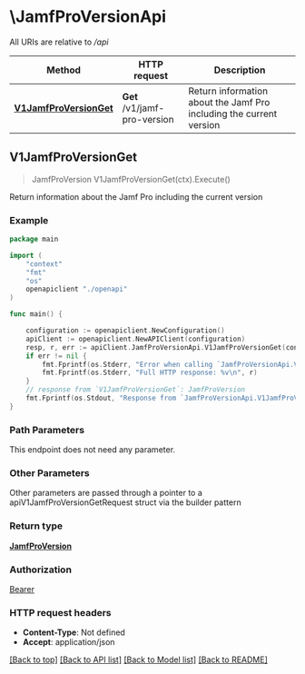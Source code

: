 # \JamfProVersionApi

All URIs are relative to */api*

Method | HTTP request | Description
------------- | ------------- | -------------
[**V1JamfProVersionGet**](JamfProVersionApi.md#V1JamfProVersionGet) | **Get** /v1/jamf-pro-version | Return information about the Jamf Pro including the current version 



## V1JamfProVersionGet

> JamfProVersion V1JamfProVersionGet(ctx).Execute()

Return information about the Jamf Pro including the current version 



### Example

```go
package main

import (
    "context"
    "fmt"
    "os"
    openapiclient "./openapi"
)

func main() {

    configuration := openapiclient.NewConfiguration()
    apiClient := openapiclient.NewAPIClient(configuration)
    resp, r, err := apiClient.JamfProVersionApi.V1JamfProVersionGet(context.Background()).Execute()
    if err != nil {
        fmt.Fprintf(os.Stderr, "Error when calling `JamfProVersionApi.V1JamfProVersionGet``: %v\n", err)
        fmt.Fprintf(os.Stderr, "Full HTTP response: %v\n", r)
    }
    // response from `V1JamfProVersionGet`: JamfProVersion
    fmt.Fprintf(os.Stdout, "Response from `JamfProVersionApi.V1JamfProVersionGet`: %v\n", resp)
}
```

### Path Parameters

This endpoint does not need any parameter.

### Other Parameters

Other parameters are passed through a pointer to a apiV1JamfProVersionGetRequest struct via the builder pattern


### Return type

[**JamfProVersion**](JamfProVersion.md)

### Authorization

[Bearer](../README.md#Bearer)

### HTTP request headers

- **Content-Type**: Not defined
- **Accept**: application/json

[[Back to top]](#) [[Back to API list]](../README.md#documentation-for-api-endpoints)
[[Back to Model list]](../README.md#documentation-for-models)
[[Back to README]](../README.md)

